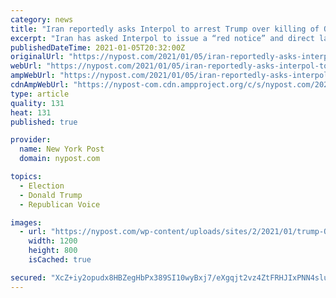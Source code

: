 ```yaml
---
category: news
title: "Iran reportedly asks Interpol to arrest Trump over killing of Qassem Soleimani"
excerpt: "Iran has asked Interpol to issue a “red notice” and direct law enforcement agencies around the world to arrest President Trump and 47 American officials for the US drone strike that"
publishedDateTime: 2021-01-05T20:32:00Z
originalUrl: "https://nypost.com/2021/01/05/iran-reportedly-asks-interpol-to-arrest-trump-over-killing-soleimani/"
webUrl: "https://nypost.com/2021/01/05/iran-reportedly-asks-interpol-to-arrest-trump-over-killing-soleimani/"
ampWebUrl: "https://nypost.com/2021/01/05/iran-reportedly-asks-interpol-to-arrest-trump-over-killing-soleimani/amp/"
cdnAmpWebUrl: "https://nypost-com.cdn.ampproject.org/c/s/nypost.com/2021/01/05/iran-reportedly-asks-interpol-to-arrest-trump-over-killing-soleimani/amp/"
type: article
quality: 131
heat: 131
published: true

provider:
  name: New York Post
  domain: nypost.com

topics:
  - Election
  - Donald Trump
  - Republican Voice

images:
  - url: "https://nypost.com/wp-content/uploads/sites/2/2021/01/trump-Qassem-Soleimani.jpg?quality=90&strip=all&w=1200"
    width: 1200
    height: 800
    isCached: true

secured: "XcZ+iy2opudx8HBZegHbPx389SI10wyBxj7/eXgqjt2vz4ZtFRHJIxPNN4sluJ6im8EfAweKjmTzGbe36itzHPiFi3t/uaZN0gjJhaQbxxjjYBXhZOCfTCduM1dc26wLd11MTzqxiIylubIt0P9uHQoqs0zHKxHtsoy2JhfOEeq39FQRjQ4wisjsQgpEwfoQRejmZFjdwyNHyYEb3S1EBC8eKDqHpE4C3Dj4caXsbqQHLxaAUE4DBEkyENLH78JtYQyLsc6p3qFGCyhp8Qw4s230F3GootIHHupmJzJnA+KVBczpFazmOtX+d8Kr5V44ayA0V6ia6y9HqxYeqNzyDgrc8KSi2t5WQBDZ+PXUCAo=;mma/+4d/qt8W0kBjTR7kPA=="
---
```


